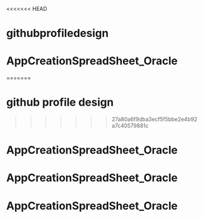 <<<<<<< HEAD
# githubprofiledesign
# AppCreationSpreadSheet_Oracle
=======
# github profile design
>>>>>>> 27a80a6f9dba3ecf5f5bbe2e4b92a7c40579881c
# AppCreationSpreadSheet_Oracle
# AppCreationSpreadSheet_Oracle
# AppCreationSpreadSheet_Oracle
